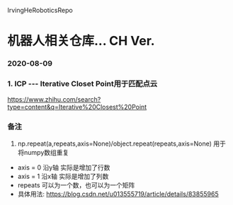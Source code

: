 IrvingHeRoboticsRepo

# 机器人相关仓库... CH Ver. 


### 2020-08-09 
### 1. ICP --- Iterative Closet Point用于匹配点云
https://www.zhihu.com/search?type=content&q=Iterative%20Closest%20Point  







### 备注 ### 
1. np.repeat(a,repeats,axis=None)/object.repeat(repeats,axis=None) 用于将numpy数组重复
  - axis = 0 沿y轴 实际是增加了行数
  - axis = 1 沿x轴 实际是增加了列数 
  - repeats 可以为一个数，也可以为一个矩阵
  - 具体用法: https://blog.csdn.net/u013555719/article/details/83855965
  



